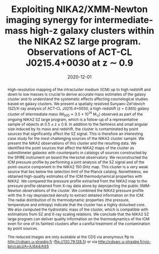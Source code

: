 ---
title: "Exploiting NIKA2/XMM-Newton imaging synergy for intermediate-mass high-z galaxy clusters within the NIKA2 SZ large program. Observations of ACT-CL J0215.4+0030 at z ∼ 0.9"
collection: "publications"
category: "fa_papers"
permalink: /publications/2020A&A644A93K
link: https://ui.adsabs.harvard.edu/abs/2020A&A...644A..93K/abstract
date: 2020-12-01
venue: "Astronomy and Astrophysics"
citation: "Kéruzoré, F., Mayet, F., Pratt, G. W., et al. (2020), Astronomy and Astrophysics, 644, A93."
abstract: "High-resolution mapping of the intracluster medium (ICM) up to high redshift and down to low masses is crucial to derive accurate mass estimates of the galaxy cluster and to understand the systematic effects affecting cosmological studies based on galaxy clusters. We present a spatially resolved Sunyaev-Zel'dovich (SZ)/X-ray analysis of ACT-CL J0215.4+0030, a high-redshift (z = 0.865) galaxy cluster of intermediate mass (M<SUB>500</SUB> ≃ 3.5 × 10<SUP>14</SUP> M<SUB>⊙</SUB>) observed as part of the ongoing NIKA2 SZ large program, which is a follow-up of a representative sample of objects at 0.5 ≤ z ≤ 0.9. In addition to the faintness and small angular size induced by its mass and redshift, the cluster is contaminated by point sources that significantly affect the SZ signal. This is therefore an interesting case study for the most challenging sources of the NIKA2 cluster sample. We present the NIKA2 observations of this cluster and the resulting data. We identified the point sources that affect the NIKA2 maps of the cluster as submillimeter galaxies with counterparts in catalogs of sources constructed by the SPIRE instrument on board the Herschel observatory. We reconstructed the ICM pressure profile by performing a joint analysis of the SZ signal and of the point-source component in the NIKA2 150 GHz map. This cluster is a very weak source that lies below the selection limit of the Planck catalog. Nonetheless, we obtained high-quality estimates of the ICM thermodynamical properties with NIKA2. We compared the pressure profile extracted from the NIKA2 map to the pressure profile obtained from X-ray data alone by deprojecting the public XMM-Newton observations of the cluster. We combined the NIKA2 pressure profile with the X-ray deprojected density to extract detailed information on the ICM. The radial distribution of its thermodynamic properties (the pressure, temperature and entropy) indicate that the cluster has a highly disturbed core. We also computed the hydrostatic mass of the cluster, which is compatible with estimations from SZ and X-ray scaling relations. We conclude that the NIKA2 SZ large program can deliver quality information on the thermodynamics of the ICM even for one of its faintest clusters after a careful treatment of the contamination by point sources. <P />The reduced images are only available at the CDS via anonymous ftp to <A href=\"http://cdsarc.u-strasbg.fr/\">http://cdsarc.u-strasbg.fr</A> (ftp://130.79.128.5) or via <A href=\"http://cdsarc.u-strasbg.fr/viz-bin/cat/J/A+A/644/A93\">http://cdsarc.u-strasbg.fr/viz-bin/cat/J/A+A/644/A93</A>"
---